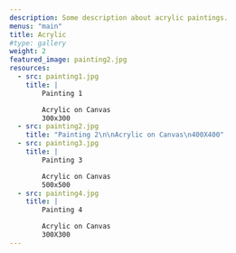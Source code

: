 ```yaml
---
description: Some description about acrylic paintings.
menus: "main"
title: Acrylic
#type: gallery
weight: 2
featured_image: painting2.jpg
resources:
  - src: painting1.jpg
    title: |
        Painting 1

        Acrylic on Canvas 
        300x300
  - src: painting2.jpg
    title: "Painting 2\n\nAcrylic on Canvas\n400X400"
  - src: painting3.jpg
    title: |
        Painting 3

        Acrylic on Canvas
        500x500
  - src: painting4.jpg
    title: |
        Painting 4

        Acrylic on Canvas
        300X300
---
```

